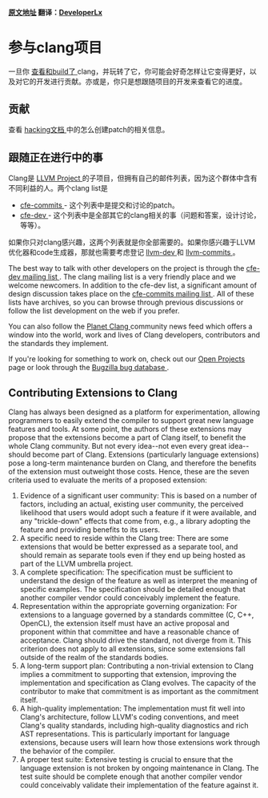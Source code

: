 #### [原文地址](http://clang.llvm.org/get_involved.html) 翻译：[DeveloperLx](http://weibo.com/DeveloperLx)

<div id="content">
    <h1>
        参与clang项目
    </h1>
    <p>
        一旦你
        <a href="http://clang.llvm.org/get_started.html">
            查看和build了
        </a>
        clang，并玩转了它，你可能会好奇怎样让它变得更好，以及对它的开发进行贡献。亦或是，你只是想跟随项目的开发来查看它的进度。
    </p>
    <h2>
        贡献
    </h2>
    查看
    <a href="http://clang.llvm.org/hacking.html">
        hacking文档
    </a>
    中的怎么创建patch的相关信息。
    <h2>
        跟随正在进行中的事
    </h2>
    <p>
        Clang是
        <a href="http://llvm.org">
            LLVM Project
        </a>
        的子项目，但拥有自己的邮件列表，因为这个群体中含有不同利益的人。两个clang list是
    </p>
    <ul>
        <li>
            <a href="http://lists.llvm.org/mailman/listinfo/cfe-commits">
                cfe-commits
            </a>
            - 这个列表中是提交和讨论的patch。
        </li>
        <li>
            <a href="http://lists.llvm.org/mailman/listinfo/cfe-dev">
                cfe-dev
            </a>
            - 这个列表中是全部其它的clang相关的事（问题和答案，设计讨论，等等）。
        </li>
    </ul>
    <p>
        如果你只对clang感兴趣，这两个列表就是你全部需要的。如果你感兴趣于LLVM优化器和code生成器，那就也需要考虑登记
        <a href="http://lists.llvm.org/mailman/listinfo/llvm-dev">
            llvm-dev
        </a>
        和
        <a href="http://lists.llvm.org/mailman/listinfo/llvm-commits">
            llvm-commits
        </a>
        。
    </p>
    <p>
        The best way to talk with other developers on the project is through the
        <a href="http://lists.llvm.org/mailman/listinfo/cfe-dev">
            cfe-dev mailing list
        </a>
        . The clang mailing list is a very friendly place and we welcome newcomers.
        In addition to the cfe-dev list, a significant amount of design discussion
        takes place on the
        <a href="http://lists.llvm.org/mailman/listinfo/cfe-commits">
            cfe-commits mailing list
        </a>
        . All of these lists have archives, so you can browse through previous
        discussions or follow the list development on the web if you prefer.
    </p>
    <p>
        You can also follow the
        <a href="http://planet.clang.org/">
            Planet Clang
        </a>
        community news feed which offers a window into the world, work and lives
        of Clang developers, contributors and the standards they implement.
    </p>
    <p>
        If you're looking for something to work on, check out our
        <a href="http://clang.llvm.org/OpenProjects.html">
            Open Projects
        </a>
        page or look through the
        <a href="http://llvm.org/bugs/">
            Bugzilla bug database
        </a>
        .
    </p>
    <h2 id="criteria">
        Contributing Extensions to Clang
    </h2>
    <p>
        Clang has always been designed as a platform for experimentation, allowing
        programmers to easily extend the compiler to support great new language
        features and tools. At some point, the authors of these extensions may
        propose that the extensions become a part of Clang itself, to benefit the
        whole Clang community. But not every idea--not even every great idea--should
        become part of Clang. Extensions (particularly language extensions) pose
        a long-term maintenance burden on Clang, and therefore the benefits of
        the extension must outweight those costs. Hence, these are the seven criteria
        used to evaluate the merits of a proposed extension:
    </p>
    <ol>
        <li>
            Evidence of a significant user community: This is based on a number of
            factors, including an actual, existing user community, the perceived likelihood
            that users would adopt such a feature if it were available, and any "trickle-down"
            effects that come from, e.g., a library adopting the feature and providing
            benefits to its users.
        </li>
        <li>
            A specific need to reside within the Clang tree: There are some extensions
            that would be better expressed as a separate tool, and should remain as
            separate tools even if they end up being hosted as part of the LLVM umbrella
            project.
        </li>
        <li>
            A complete specification: The specification must be sufficient to understand
            the design of the feature as well as interpret the meaning of specific
            examples. The specification should be detailed enough that another compiler
            vendor could conceivably implement the feature.
        </li>
        <li>
            Representation within the appropriate governing organization: For extensions
            to a language governed by a standards committee (C, C++, OpenCL), the extension
            itself must have an active proposal and proponent within that committee
            and have a reasonable chance of acceptance. Clang should drive the standard,
            not diverge from it. This criterion does not apply to all extensions, since
            some extensions fall outside of the realm of the standards bodies.
        </li>
        <li>
            A long-term support plan: Contributing a non-trivial extension to Clang
            implies a commitment to supporting that extension, improving the implementation
            and specification as Clang evolves. The capacity of the contributor to
            make that commitment is as important as the commitment itself.
        </li>
        <li>
            A high-quality implementation: The implementation must fit well into Clang's
            architecture, follow LLVM's coding conventions, and meet Clang's quality
            standards, including high-quality diagnostics and rich AST representations.
            This is particularly important for language extensions, because users will
            learn how those extensions work through the behavior of the compiler.
        </li>
        <li>
            A proper test suite: Extensive testing is crucial to ensure that the language
            extension is not broken by ongoing maintenance in Clang. The test suite
            should be complete enough that another compiler vendor could conceivably
            validate their implementation of the feature against it.
        </li>
    </ol>
</div>